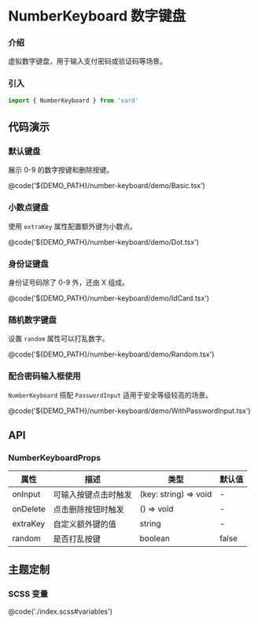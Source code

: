 # NumberKeyboard 数字键盘

### 介绍

虚拟数字键盘，用于输入支付密码或验证码等场景。

### 引入

```ts
import { NumberKeyboard } from 'sard'
```

## 代码演示

### 默认键盘

展示 0-9 的数字按键和删除按键。

@code('${DEMO_PATH}/number-keyboard/demo/Basic.tsx')

### 小数点键盘

使用 `extraKey` 属性配置额外键为小数点。

@code('${DEMO_PATH}/number-keyboard/demo/Dot.tsx')

### 身份证键盘

身份证号码除了 0-9 外，还由 X 组成。

@code('${DEMO_PATH}/number-keyboard/demo/IdCard.tsx')

### 随机数字键盘

设置 `random` 属性可以打乱数字。

@code('${DEMO_PATH}/number-keyboard/demo/Random.tsx')

### 配合密码输入框使用

`NumberKeyboard` 搭配 `PasswordInput` 适用于安全等级较高的场景。

@code('${DEMO_PATH}/number-keyboard/demo/WithPasswordInput.tsx')

## API

### NumberKeyboardProps

| 属性     | 描述                 | 类型                  | 默认值 |
| -------- | -------------------- | --------------------- | ------ |
| onInput  | 可输入按键点击时触发 | (key: string) => void | -      |
| onDelete | 点击删除按钮时触发   | () => void            | -      |
| extraKey | 自定义额外键的值     | string                | -      |
| random   | 是否打乱按键         | boolean               | false  |

## 主题定制

### SCSS 变量

@code('./index.scss#variables')

